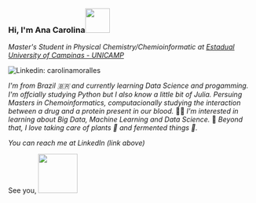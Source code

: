 ### Hi, I'm Ana Carolina<img src="https://i.pinimg.com/originals/6c/ef/ba/6cefba78c0b7db1fad684c486e83483f.gif" width="50">

<p><em> Master's Student in Physical Chemistry/Chemioinformatic at <a href="https://www.iqm.unicamp.br"> Estadual University of Campinas - UNICAMP </a></em></p> 

![Linkedin: carolinamoralles](https://img.shields.io/badge/-carolinamoralles-blue?style=flat-square&logo=Linkedin&logoColor=white&link=https://www.linkedin.com/in/carolinamoralles/)


*I'm from Brazil 🇧🇷  and currently learning Data Science and progamming. I'm offcially studying Python but I also know a little bit of Julia.*
*Persuing Masters in Chemoinformatics, computacionally studying the interaction between a drug and a protein present in our blood.* 👩‍🔬
*I'm interested in learning about Big Data, Machine Learning and Data Science.* 💾
*Beyond that, I love taking care of plants 🌱 and fermented things 🍞.*

*You can reach me at LinkedIn (link above)*

See you, 
<img src="https://c.tenor.com/wJ1f-nu2nggAAAAj/wave-bye.gif" width="80">





